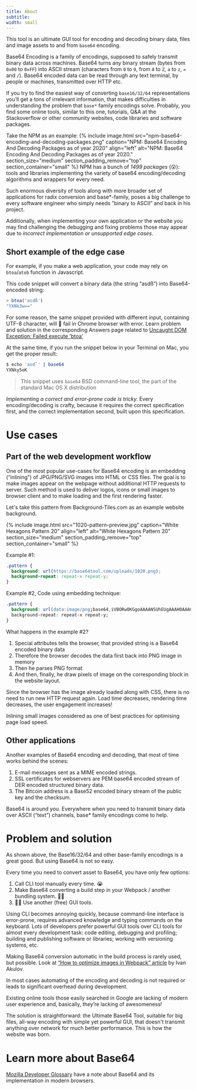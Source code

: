 ```yaml
---
title: About
subtitle:
width: small
---
```


This tool is an ultimate GUI tool for encoding and decoding binary data, files and image assets to and from `base64` encoding.

Base64 Encoding is a family of encodings, supposed to safely transmit binary data across machines. Base64 turns any binary stream (bytes from `0x00` to `0xFF`) into ASCII stream (characters from `0` to `9`, from `A` to `Z`, `a` to `z`, `=` and `/`). Base64 encoded data can be read through any text terminal, by people or machines, transmitted over HTTP etc.

If you try to find the easiest way of converting `base16/32/64` representations you’ll get a tons of irrelevant information, that makes difficulties in understanding the problem that `base*` family encodings solve. Probably, you find some online tools, similar to this one, tutorials, Q&A at the Stackoverflow or other community websites, code libraries and software packages.

Take the NPM as an example:
{% include image.html
  src="npm-base64-encoding-and-decoding-packages.png"
  caption="NPM: Base64 Encoding And Decoding Packages as of year 2020"
  align="left"
  alt="NPM: Base64 Encoding And Decoding Packages as of year 2020."
  section_size="medium"
  section_padding_remove="top"
  section_container="small"
 %}
NPM has a bunch of _1499 packages_ (😲): tools and libraries implementing the variety of base64 encoding/decoding algorithms and wrappers for every need.

Such enormous diversity of tools along with more broader set of applications for radix conversion and base*-family, poses a big challenge to every software engineer who simply needs ”binary to ASCII” and back in his project.

Additionally, when implementing your own application or the website you may find challenging the debugging and fixing problems those may appear due to *incorrect implementation or unsupported edge cases*.

## Short example of the edge case
For example, if you make a web application, your code may rely on `btoa`/`atob` function in Javascript.

This code snippet will convert a binary data (the string “asdß”) into Base64-encoded string:
```js
> btoa('asdß')
"YXNk3w=="
```
For some reason, the same snippet provided with different input, containing UTF-8 character, will 🐛 fail in Chrome browser with error. Learn problem and solution in the corresponding Answers page related to [Uncaught DOM Exception: Failed execute 'btoa'](/uncaught-domexception-btoa-on-window/)

At the same time, if you run the snippet below in your Terminal on Mac, you get the proper result:
```bash
$ echo 'asd˚' | base64
YXNky5oK
```
> This snippet uses `base64` BSD command-line tool, the part of the standard Mac OS X distribution

*Implementing a correct and error-prone code is tricky.* Every encoding/decoding is crafty, because it requires the correct specification first, and the correct implementation second, built upon this specification.

# Use cases
## Part of the web development workflow
One of the most popular use-cases for Base64 encoding is an embedding (“inlining”) of JPG/PNG/SVG images into HTML or CSS files. The goal is to make images appear on the webpage without additional HTTP requests to server. Such method is used to deliver logos, icons or small images to browser client and to make loading and the first rendering faster.

Let's take this pattern from Background-Tiles.com as an example website background.

{% include image.html
  src="1020-pattern-preview.jpg"
  caption="White Hexagons Pattern 20"
  align="left"
  alt="White Hexagons Pattern 20"
  section_size="medium"
  section_padding_remove="top"
  section_container="small"
 %}

Example #1:
```css
.pattern {
  background: url(https://base64tool.com/uploads/1020.png);
  background-repeat: repeat-x repeat-y;
}
```
Example #2, Code using embedding technique:
```css
.pattern {
  background: url(data:image/png;base64,iVBORw0KGgoAAAANSUhEUgAAAH0AAACQCAIAA...);
  background-repeat: repeat-x repeat-y;
}
```
What happens in the example #2?
1. Special attributes tells the browser, that provided string is a Base64 encoded binary data
2. Therefore the browser decodes the data first back into PNG image in memory
3. Then he parses PNG format
4. And then, finally, he draw pixels of image on the corresponding block in the website layout.

Since the browser has the image already loaded along with CSS, there is no need to run new HTTP request again. Load time decreases, rendering time decreases, the user engagement increases!

Inlining small images considered as one of best practices for optimising page load speed.

## Other applications
Another examples of Base64 encoding and decoding, that most of time works behind the scenes:

1. E-mail messages sent as a MIME encoded strings.
2. SSL certificates for webservers are PEM base64 encoded stream of DER encoded structured binary data.
3. The Bitcoin address is a Base52 encoded binary stream of the public key and the checksum.

Base64 is around you. Everywhere when you need to transmit binary data over ASCII (“text”) channels, base* family encodings come to help.

# Problem and solution
As shown above, the Base16/32/64 and other base-family encodings is a great good. But using Base64 is not so easy.

Every time you need to convert asset to Base64, you have only few options:
1. Call CLI tool manually every time. 😭
2. Make Base64 converting a build step in your Webpack / another bundling system. 🦸‍♂️
3. 💁‍♀️ Use another (free) GUI tools.

Using CLI becomes annoying quickly, because command-line interface is error-prone, requires advanced knowledge and typing commands on the keyboard. Lots of developers prefer powerful GUI tools over CLI tools for almost every development task: code editing, debugging and profiling; building and publishing software or libraries; working with versioning systems, etc.

Making Base64 conversion automatic in the build process is rarely used, but possible. Look at [“How to optimize images in Webpack” article](https://iamakulov.com/notes/optimize-images-webpack/) by Ivan Akulov.

In most cases automating of the encoding and decoding is not required or leads to significant overhead during development.

Existing online tools those easily searched in Google are lacking of modern user experience and, basically, they’re lacking of awesomeness!

The solution is straightforward: the Ultimate Base64 Tool, suitable for big files, all-way encoding with simple yet powerful GUI, that doesn't transmit anything over network for much better performance. This is how the website was born.

# Learn more about Base64
[Mozilla Developer Glossary](https://developer.mozilla.org/en-US/docs/Glossary/Base64) have a note about Base64 and its implementation in modern browsers.
